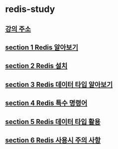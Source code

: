 # redis-study

## [강의 주소](https://inf.run/BQH4z)

## [section 1 Redis 알아보기](/Section%201.md)

## [section 2 Redis 설치](/Section%202.md)

## [section 3 Redis 데이터 타입 알아보기](/Section%203.md)

## [section 4 Redis 특수 명령어](/Section%204.md)

## [section 5 Redis 데이터 타입 활용](/Section%205.md)

## [section 6 Redis 사용시 주의 사항](/Section%206.md)
